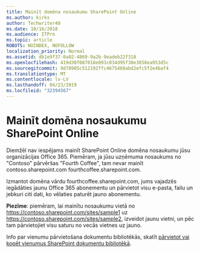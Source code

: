 ```yaml
---
title: Mainīt domēna nosaukumu SharePoint Online
ms.author: kirks
author: Techwriter40
ms.date: 10/16/2018
ms.audience: ITPro
ms.topic: article
ROBOTS: NOINDEX, NOFOLLOW
localization_priority: Normal
ms.assetid: db1e9f37-0a02-4869-9a2b-9eadeb22f318
ms.openlocfilehash: 419d30f087018e093c034d95f30e3058ea953d5c
ms.sourcegitcommit: 9d78905c512192ffc4675468abd2efc5f2e4baf4
ms.translationtype: MT
ms.contentlocale: lv-LV
ms.lasthandoff: 04/23/2019
ms.locfileid: "32394567"
---
```

# <a name="change-domain-name-in-sharepoint-online"></a>Mainīt domēna nosaukumu SharePoint Online

Diemžēl nav iespējams mainīt SharePoint Online domēna nosaukumu jūsu organizācijas Office 365. Piemēram, ja jūsu uzņēmuma nosaukums no "Contoso" pārvēršas "Fourth Coffee", tam nevar mainīt contoso.sharepoint.com fourthcoffee.sharepoint.com.
  
Izmantot domēna vārdu fourthcoffee.sharepoint.com, jums vajadzēs iegādāties jaunu Office 365 abonementu un pārvietot visu e-pasta, failu un jebkuri citi dati, ko vēlaties paturēt jauno abonementu.
  
 **Piezīme**: piemēram, lai mainītu nosaukumu vietā no https://contoso.sharepoint.com/sites/sample1 uz https://contoso.sharepoint.com/sites/sample2, izveidot jaunu vietni, un pēc tam pārvietojiet visu saturu no vecās vietnes uz jauno. 
  
Info par vienumu pārvietošana dokumentu bibliotēkās, skatīt [pārvietot vai kopēt vienumus SharePoint dokumentu bibliotēkā](https://go.microsoft.com/fwlink/?linkid=2025831).
  

